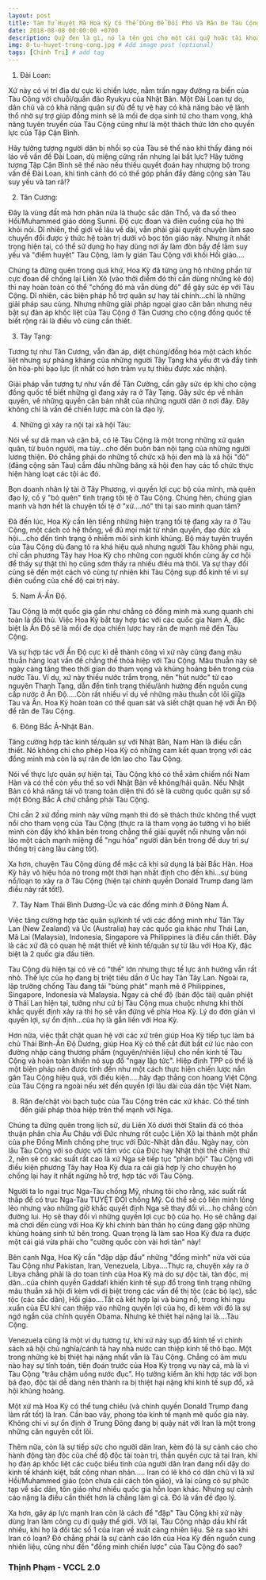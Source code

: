 ```yaml
---
layout: post
title: Tám Tử Huyệt Mà Hoa Kỳ Có Thể Dùng Để Đối Phó Và Răn Đe Tàu Cộng
date: 2018-08-08 00:00:00 +0700
description: Quỹ đen là gì, nó là tên gọi cho một cái quỹ hoặc tài khoản tiền bí mật mà chỉ một mình bạn biết, không ai khác. Kể cả người chồng hay người bạn đời cũng không biết. Để làm gì hả? Để sau này lỡ có chuyện gì thì mình còn bảo vệ bản thân. Tôi sẽ đưa ra những lý do vì sao. # Add post description (optional)
img: 8-tu-huyet-trung-cong.jpg # Add image post (optional)
tags: [Chính Trị] # add tag
---
```


1. Đài Loan:

Xứ này có vị trí địa dư cực kì chiến lược, nằm trấn ngay đường ra biển của Tàu Cộng với chuỗi/quần đảo Ryukyu của Nhật Bản. Một Đài Loan tự do, dân chủ và có khả năng quân sự đủ để tự vệ hay có khả năng bảo vệ lãnh thổ nhờ sự trợ giúp đồng minh sẽ là mối đe dọa sinh tử cho tham vọng, khả năng tuyên truyền của Tàu Cộng cũng như là một thách thức lớn cho quyền lực của Tập Cận Bình.

Hãy tưởng tượng người dân bị nhồi sọ của Tàu sẽ thế nào khi thấy đảng nói láo về vấn đề Đài Loan, dù miệng cứng rắn nhưng lại bất lực? Hãy tưởng tượng Tập Cận Bình sẽ thế nào nếu thiếu quyết đoán hay nhượng bộ trong vấn đề Đài Loan, khi tình cảnh đó có thể góp phần đẩy đảng cộng sản Tàu suy yếu và tan rã!?

2. Tân Cương:

Đây là vùng đất mà hơn phân nửa là thuộc sắc dân Thổ, và đa số theo Hồi/Muhammed giáo dòng Sunni. Độ cực đoan và điên cuồng của họ thì khỏi nói. Dĩ nhiên, thế giới về lâu về dài, vẫn phải giải quyết chuyện làm sao chuyển đổi được ý thức hệ toàn trị dưới vỏ bọc tôn giáo này. Nhưng ít nhất trong hiện tại, có thể sử dụng họ hay dùng nơi ấy làm đòn bẩy để làm suy yếu và "điểm huyệt" Tàu Cộng, làm ly gián Tàu Cộng với khối Hồi giáo....

Chúng ta đừng quên trong quá khứ, Hoa Kỳ đã từng ủng hộ những phần tử cực đoan để chống lại Liên Xô (vào thời điểm đó thì cần dùng những kẻ đó) thì nay hoàn toàn có thể "chống đó mà vẫn dùng đó" để gây sức ép với Tàu Cộng. Dĩ nhiên, các biện pháp hỗ trợ quân sự hay tài chính...chỉ là những giải pháp sau cùng. Nhưng những giải pháp ngoại giao căn bản nhưng nêu bật sự đàn áp khốc liệt của Tàu Cộng ở Tân Cương cho cộng đồng quốc tế biết rộng rãi là điều vô cùng cần thiết.

3. Tây Tạng:

Tương tự như Tân Cương, vẫn đàn áp, diệt chủng/đồng hóa một cách khốc liệt nhưng sự phảng kháng của những người Tây Tạng khá yếu ớt và đầy tính ôn hòa-phi bạo lực (ít nhất có hơn trăm vụ tự thiêu được xác nhận).

Giải pháp vẫn tương tự như vấn đề Tân Cường, cần gây sức ép khi cho cộng đồng quốc tế biết những gì đang xảy ra ở Tây Tạng. Gây sức ép về nhân quyền, về những quyền căn bản nhất của những người dân ở nơi đây. Đây không chỉ là vấn đề chiến lược mà còn là đạo lý.

4. Những gì xảy ra nội tại xã hội Tàu:

Nói về sự dã man và cặn bã, có lẽ Tàu Cộng là một trong những xứ quán quân, từ buôn người, ma túy...cho đến buôn bán nội tạng của những người lương thiện. Đó chẳng phải do những tổ chức xã hội đen mà là xã hội "đỏ" (đảng cộng sản Tàu) cầm đầu những băng xã hội đen hay các tổ chức thực hiện hàng loạt các tội ác đó.

Bọn doanh nhân lý tài ở Tây Phương, vì quyền lợi cục bộ của mình, mà quên đạo lý, cố ý "bỏ quên" tình trạng tồi tệ ở Tàu Cộng. Chúng hèn, chúng gian manh và hơn hết là chuyện tồi tệ ở "xứ....nó" thì tại sao mình quan tâm?

Đã đến lúc, Hoa Kỳ cần lên tiếng những hiện trạng tồi tệ đang xảy ra ở Tàu Cộng, một cách có hệ thống, về đủ mọi mặt từ nhân quyền, đạo đức xã hội....cho đến tình trạng ô nhiễm môi sinh kinh khủng. Bộ máy tuyên truyền của Tàu Cộng dù đang tỏ ra khá hiệu quả nhưng người Tàu không phải ngu, chỉ cần phương Tây hay Hoa Kỳ cho những con người khốn cùng ấy cơ hội để thấy sự thật thì họ cũng sớm thấy ra nhiều điều mà thôi. Và sự thay đổi cũng sẽ đến một cách vô cùng tự nhiên khi Tàu Cộng sụp đổ kinh tế vì sự điên cuồng của chế độ cai trị này.

5. Nam Á-Ấn Độ.

Tàu Cộng là một quốc gia gần như chẳng có đồng minh mà xung quanh chỉ toàn là đối thủ. Việc Hoa Kỳ bắt tay hợp tác với các quốc gia Nam Á, đặc biệt là Ấn Độ sẽ là mối đe dọa chiến lược hay răn đe mạnh mẽ đến Tàu Cộng.

Và sự hợp tác với Ấn Độ cực kì dễ thành công vì xứ này cũng đang mâu thuẫn hàng loạt vấn đề chẳng thể thỏa hiệp với Tàu Cộng. Mâu thuẫn này sẽ ngày càng tăng theo thời gian do tham vọng và khủng hoảng bên trong của nước Tàu. Ví dụ, xứ này thiếu nước trầm trọng, nên "hút nước" từ cao nguyên Thanh Tạng, dẫn đến tình trạng thiếu/ảnh hưởng đến nguồn cung cấp nước ở Ấn Độ.....Còn rất nhiều ví dụ về những mâu thuẫn cốt lõi giữa Tàu và Ấn. Hoa Kỳ hoàn toàn có thể quan sát và siết chặt quan hệ với Ấn Độ để răn đe Tàu Cộng.

6. Đông Bắc Á-Nhật Bản.

Tăng cường hợp tác kinh tế/quân sự với Nhật Bản, Nam Hàn là điều cần thiết. Nó không chỉ cho phép Hoa Kỳ có những cam kết quan trọng với các đồng minh mà còn là sự răn đe lớn lao cho Tàu Cộng.

Nói về thực lực quân sự hiện tại, Tàu Cộng khó có thể xâm chiếm nổi Nam Hàn và có thể còn yếu thế so với Nhật Bản về không/hải quân. Nếu Nhật Bản có khả năng tái võ trang toàn diện thì đó sẽ là cường quốc quân sự số một Đông Bắc Á chứ chẳng phải Tàu Cộng.

Chỉ cần 2 xứ đồng minh này vững mạnh thì đó sẽ thách thức không thể vượt nổi cho tham vọng của Tàu Cộng (thực ra là tham vọng ảo tưởng vì họ biết mình còn đầy khó khăn bên trong chẳng thể giải quyết nổi nhưng vẫn nói láo một cách mạnh miệng để "ngu hóa" người dân bên trong để duy trì sự thống trị càng lâu càng tốt).

Xa hơn, chuyện Tàu Cộng dùng để mặc cả khi sử dụng lá bài Bắc Hàn. Hoa Kỳ hãy vô hiệu hóa nó trong một thời hạn nhất định cho đến khi...sự bùng nổ/loạn to xảy ra ở Tàu Cộng (hiện tại chính quyền Donald Trump đang làm điều này rất tốt!).

7. Tây Nam Thái Bình Dương-Úc và các đồng minh ở Đông Nam Á.

Việc tăng cường hợp tác quân sự/kinh tế với các đồng minh như Tân Tây Lan (New Zealand) và Úc (Australia) hay các quốc gia khác như Thái Lan, Mã Lai (Malaysia), Indonesia, Singapore và Philippines là điều cần thiết. Đây là các xứ đã có quan hệ mật thiết về kinh tế/quân sự từ lâu với Hoa Kỳ, đặc biệt là 2 quốc gia đầu tiên.

Tàu Cộng dù hiện tại có vẻ có "thế" lớn nhưng thực tế lực ảnh hưởng vẫn rất nhỏ. Thế lực của họ đang bị triệt tiêu dần ở Úc hay Tân Tây Lan. Ngoài ra, lập trường chống Tàu đang tái "bùng phát" mạnh mẽ ở Philippines, Singapore, Indonesia và Malaysia. Ngay cả chế độ (bán độc tài) quân phiệt ở Thái Lan hiện tại, tưởng như cứ bị Tàu Cộng mua chuộc nhưng khi thời khắc quyết định xảy ra thì họ sẽ vấn đứng về phía Hoa Kỳ. Lý do đơn giản vì quyền lợi, sự ổn định...của họ là gắn liền với Hoa Kỳ.

Hơn nữa, việc thắt chặt quan hệ với các xứ trên giúp Hoa Kỳ tiếp tục làm bá chủ Thái Bình-Ấn Độ Dương, giúp Hoa Kỳ có thể cắt đứt bất cứ lúc nào con đường nhập cảng thương phẩm (nguyên/nhiên liệu) cho nền kinh tế Tàu Cộng và hoàn toàn khiến nó sụp đổ "ngay lập tức". Hiệp định TPP có thể là một biện pháp nên được tính đến như một cách thực hiện chiến lược nắn gân Tàu Cộng hiệu quả, với điều kiện.....hãy đạp thằng con hoang Việt Cộng của Tàu Cộng ra ngoài nếu xét đến quyền lợi lâu dài của dân tộc Việt Nam.

8. Răn đe/chặt vòi bạch tuộc của Tàu Cộng trên các xứ khác. Có thể tính đến giải pháp thỏa hiệp trên thế mạnh với Nga.

Chúng ta đừng quên trong lịch sử, dù Liên Xô dưới thời Stalin đã có thỏa thuận phân chia Âu Châu với Đức nhưng rốt cuộc Liên Xô lại thành một phần của phe Đồng Minh chống phe trục với Đức-Nhật dẫn đầu. Ngày nay, còn lâu Tàu Cộng với so được với tầm vóc của Đức hay Nhật thời thế chiến thứ 2, nên sẽ có xác suất rất cao là xứ Nga sẽ tiếp tục "phản bội" Tàu Cộng với điều kiện phương Tây hay Hoa Kỳ đưa ra cái giá hợp lý cho chuyện họ chống lại hay ít nhất ngừng hỗ trợ, hợp tác với Tàu Cộng.

Người ta lo ngại trục Nga-Tàu chống Mỹ, nhưng tôi cho rằng, xác suất rất thấp để có trục Nga-Tàu TUYỆT ĐỐI chống Mỹ. Có thể sẽ có liên minh lỏng lẻo nhưng vào những giờ khắc quyết định Nga sẽ thay đổi vì....họ chẳng còn đường lui. Họ sẽ thay đổi vì những quyền lợi cục bộ của họ. Họ sẽ chẳng dại mà chơi đến cùng với Hoa Kỳ khi chính bản thân họ cũng đang gặp những khủng hoảng sinh tử bên trong. Quan trọng là làm sao Hoa Kỳ đưa ra được một cái giá vừa phải cho "cường quốc còn vài hơi tàn" này!

Bên cạnh Nga, Hoa Kỳ cần "đập dập đầu" những "đồng minh" nửa vời của Tàu Cộng như Pakistan, Iran, Venezuela, Libya....Thực ra, chuyện xảy ra ở Libya chẳng phải là do toan tính của Hoa Kỳ mà do sự dộc tài, tàn độc, mị dân...của chính quyền Gaddafi khiến kinh tế sụp đổ trong tình trạng những mâu thuẫn xã hội đi kèm với dị biệt trong các vấn đề thị tộc (các bộ lạc), sắc tộc (các sắc dân), Hồi giáo....Tất cả kết hợp lại và bùng nổ, trong khi ngu xuẩn của EU khi can thiệp vào những quyền lợi của họ, đi kèm với đó là sự ngớ ngẩn của chính quyền Obama. Nhưng kẻ thiệt hại nặng lại là....Tàu Cộng.

Venezuela cũng là một ví dụ tương tự, khi xứ này sụp đổ kinh tế vì chính sách xã hội chủ nghĩa/cánh tả hay nhà nước can thiệp kinh tế thô bạo. Một trong những kẻ bị thiệt hại nặng nhất vẫn là Tàu Cộng. Chẳng có âm mưu nào hay sự tính toán, tiên đoán trước của Hoa Kỳ trong vụ này cả, mà là vì Tàu Cộng "trâu chậm uống nước đục". Họ tưởng kiếm ăn khi hợp tác với bọn bá đạo, độc tài dễ dàng nên thành ra bị thiệt hại nặng khi kinh tế sụp đổ, xã hội khủng hoảng.

Một xứ mà Hoa Kỳ có thể tung chiêu (và chính quyền Donald Trump đang làm rất tốt) là Iran. Cần bao vây, phong tỏa kinh tế mạnh mẽ quốc gia này. Không chỉ vì sự ổn định ở Trung Đông đang bị quậy nát với Iran là một trong những căn nguyên cốt lõi.

Thêm nữa, còn là sự tiếp sức cho người dân Iran, kèm đó là sự cảnh cáo cho hành động tàn độc của chế độ độc tài toàn trị, thần quyền cực tả tại Iran, khi họ đàn áp khốc liệt các cuộc biểu tình của người dân Iran đang nổi dậy do kinh tế khánh kiệt, bất công nhan nhản..... Iran có lẽ khó có dân chủ vì là xứ Hồi/Muhammed giáo (còn chưa cải cách tôn giáo), vả lại cũng có sự phức tạp về sắc dân, tôn giáo như nhiều quốc gia hỗn loạn khác. Nhưng sự cảnh cáo nặng là điều cần thiết hơn là chẳng làm gì cả. Đó là vấn đề đạo lý.

Xa hơn, gây áp lực mạnh Iran còn là cách để "đập" Tàu Cộng khi xứ này dùng Iran làm công cụ đi quậy thế giới. Với lại, Tàu Cộng nhập dầu khí rất nhiều, khi họ là đối tác số 1 của Iran về xuất cảng nhiên liệu. Sẽ ra sao khi Iran có loạn? Đó chẳng phải là sự cảnh cáo lớn của Hoa Kỳ đến nguồn cung nhiên liệu, cũng như đến "đồng minh chiến lược" của Tàu Cộng đó sao?

### Thịnh Phạm - VCCL 2.0